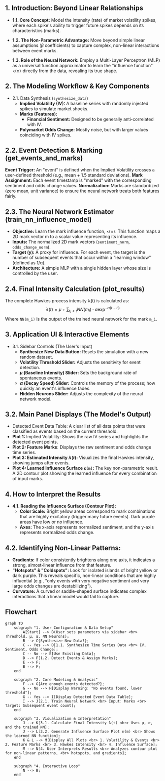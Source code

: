 ## 1. Introduction: Beyond Linear Relationships
- **1.1. Core Concept:** Model the intensity (rate) of market volatility spikes, where each spike's ability to trigger future spikes depends on its characteristics (marks).

- **1.2. The Non-Parametric Advantage:** Move beyond simple linear assumptions ($\beta$ coefficients) to capture complex, non-linear interactions between event marks.

- **1.3. Role of the Neural Network:** Employ a Multi-Layer Perceptron (MLP) as a universal function approximator to learn the "influence function" `κ(m)` directly from the data, revealing its true shape.

## 2. The Modeling Workflow & Key Components
- 2.1. Data Synthesis (`synthesize_data`)
    - **Implied Volatility (IV):** A baseline series with randomly injected spikes to simulate market shocks.
    - **Marks (Features):**
        - **Financial Sentiment:** Designed to be generally anti-correlated with IV.
    - **Polymarket Odds Change:** Mostly noise, but with larger values coinciding with IV spikes.

## 2.2. Event Detection & Marking (get_events_and_marks)
**Event Trigger:** An "event" is defined when the Implied Volatility crosses a user-defined threshold (e.g., mean + 1.5 standard deviations).
**Mark Assignment:** Each event timestamp is "marked" with the corresponding sentiment and odds change values.
**Normalization:** Marks are standardized (zero mean, unit variance) to ensure the neural network treats both features fairly.

## 2.3. The Neural Network Estimator (train_nn_influence_model)
- **Objective:** Learn the mark influence function, `κ(m)`. This function maps a 2D mark vector m to a scalar value representing its influence.
- **Inputs:** The normalized 2D mark vectors (`sentiment_norm`, `odds_change_norm`).
- **Target (y):** A proxy for influence. For each event, the target is the number of subsequent events that occur within a "learning window" (defined as 1/α).
- **Architecture:** A simple MLP with a single hidden layer whose size is controlled by the user.

## 2.4. Final Intensity Calculation (plot_results)
The complete Hawkes process intensity λ(t) is calculated as:
$$\lambda(t)=\mu+\sum_{t_i<t}NN(m_i​)⋅\alpha \exp^{−\alpha(t−t_i​)}$$
Where `NN(m_i)` is the output of the trained neural network for the mark `m_i`.

## 3. Application UI & Interactive Elements
- 3.1. Sidebar Controls (The User's Input)
    - **Synthesize New Data Button:** Resets the simulation with a new random dataset.
    - **Volatility Threshold Slider:** Adjusts the sensitivity for event detection.
    - **$\mu$ (Baseline Intensity) Slider:** Sets the background rate of spontaneous events.
    - **$\alpha$ (Decay Speed) Slider:** Controls the memory of the process; how quickly an event's influence fades.
    - **Hidden Neurons Slider:** Adjusts the complexity of the neural network model.

## 3.2. Main Panel Displays (The Model's Output)
- Detected Event Data Table: A clear list of all data points that were classified as events based on the current threshold.
- **Plot 1:** Implied Volatility: Shows the raw IV series and highlights the detected event points.
- **Plot 2: Feature Marks:** Displays the raw sentiment and odds change time series.
- **Plot 3: Estimated Intensity $\lambda(t)$:** Visualizes the final Hawkes intensity, showing jumps after events.
- **Plot 4: Learned Influence Surface `κ(m)`:** The key non-parametric result. A 2D contour plot showing the learned influence for every combination of input marks.

## 4. How to Interpret the Results
- **4.1. Reading the Influence Surface (Contour Plot):**
    - **Color Scale:** Bright yellow areas correspond to mark combinations that are highly excitatory (trigger many future events). Dark purple areas have low or no influence.
    - **Axes:** The x-axis represents normalized sentiment, and the y-axis represents normalized odds change.

## 4.2. Identifying Non-Linear Patterns:
- **Gradients:** If color consistently brightens along one axis, it indicates a strong, almost-linear influence from that feature.
- **"Hotspots" & "Coldspots":** Look for isolated islands of bright yellow or dark purple. This reveals specific, non-linear conditions that are highly influential (e.g., "only events with very negative sentiment and very large odds changes are destabilizing").
- **Curvature:** A curved or saddle-shaped surface indicates complex interactions that a linear model would fail to capture.

## Flowchart
```mermaid
graph TD
    subgraph "1. User Configuration & Data Setup"
        A[Start] --> B(User sets parameters via sidebar <br> Threshold, μ, α, NN Neurons);
        B --> C{Synthesize New Data?};
        C -- Yes --> D[1.1. Synthesize Time Series Data <br> IV, Sentiment, Odds Change];
        C -- No --> E[Use Existing Data];
        D --> F[1.2. Detect Events & Assign Marks];
        E --> F;
        B --> F;
    end

    subgraph "2. Core Modeling & Analysis"
        F --> G{Are enough events detected?};
        G -- No --> H[Display Warning: "No events found, lower threshold"];
        G -- Yes --> I[Display Detected Event Data Table];
        I --> J[2.1. Train Neural Network <br> Input: Marks <br> Target: Subsequent event count];
    end

    subgraph "3. Visualization & Interpretation"
        J --> K[3.1. Calculate Final Intensity λ(t) <br> Uses μ, α, and the trained NN];
        J --> L[3.2. Generate Influence Surface Plot κ(m) <br> Shows the learned NN function];
        K & L --> M[Display All Plots <br> 1. Volatility & Events <br> 2. Feature Marks <br> 3. Hawkes Intensity <br> 4. Influence Surface];
        M --> N[4. User Interprets Results <br> Analyzes contour plot for non-linear patterns, <br> hotspots, and gradients];
    end

    subgraph "4. Interactive Loop"
        N --> B;
    end
```
